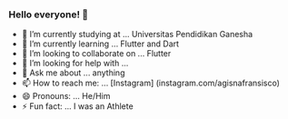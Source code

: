### Hello everyone! 👋



- 🔭 I’m currently studying at ... Universitas Pendidikan Ganesha
- 🌱 I’m currently learning ... Flutter and Dart
- 👯 I’m looking to collaborate on ... Flutter 
- 🤔 I’m looking for help with ... 
- 💬 Ask me about ... anything
- 📫 How to reach me: ... [Instagram] (instagram.com/agisnafransisco)
- 😄 Pronouns: ... He/Him
- ⚡ Fun fact: ... I was an Athlete
